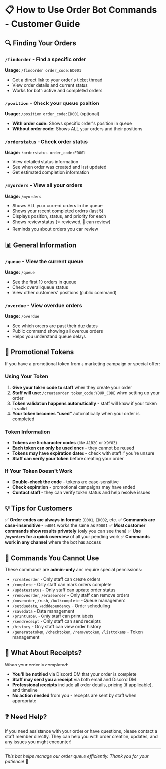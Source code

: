 # 📋 How to Use Order Bot Commands - Customer Guide

## 🔍 **Finding Your Orders**

### `/findorder` - Find a specific order
**Usage:** `/findorder order_code:ED001`
- Get a direct link to your order's ticket thread
- View order details and current status
- Works for both active and completed orders

### `/position` - Check your queue position
**Usage:** `/position order_code:ED001` (optional)
- **With order code:** Shows specific order's position in queue
- **Without order code:** Shows ALL your orders and their positions

### `/orderstatus` - Check order status
**Usage:** `/orderstatus order_code:ED001`
- View detailed status information
- See when order was created and last updated
- Get estimated completion information

### `/myorders` - View all your orders
**Usage:** `/myorders`
- Shows ALL your current orders in the queue
- Shows your recent completed orders (last 5)
- Displays position, status, and priority for each
- Shows review status (⭐ reviewed, 📝 can review)
- Reminds you about orders you can review

## 📊 **General Information**

### `/queue` - View the current queue
**Usage:** `/queue`
- See the first 10 orders in queue
- Check overall queue status
- View other customers' positions (public command)

### `/overdue` - View overdue orders
**Usage:** `/overdue`
- See which orders are past their due dates
- Public command showing all overdue orders
- Helps you understand queue delays

## 🎫 **Promotional Tokens**

If you have a promotional token from a marketing campaign or special offer:

### Using Your Token
1. **Give your token code to staff** when they create your order
2. **Staff will use:** `/createorder token_code:YOUR_CODE` when setting up your order
3. **Token validation happens automatically** - staff will know if your token is valid
4. **Your token becomes "used"** automatically when your order is completed

### Token Information
- **Tokens are 5-character codes** (like `A1B2C` or `X9Y8Z`)
- **Each token can only be used once** - they cannot be reused
- **Tokens may have expiration dates** - check with staff if you're unsure
- **Staff can verify your token** before creating your order

### If Your Token Doesn't Work
- **Double-check the code** - tokens are case-sensitive
- **Check expiration** - promotional campaigns may have ended
- **Contact staff** - they can verify token status and help resolve issues

## 💡 **Tips for Customers**

✅ **Order codes are always in format:** `ED001`, `ED002`, etc.
✅ **Commands are case-insensitive** - `ed001` works the same as `ED001`
✅ **Most customer commands show results privately** (only you can see them)
✅ **Use `/myorders` for a quick overview** of all your pending work
✅ **Commands work in any channel** where the bot has access

## 🚫 **Commands You Cannot Use**
These commands are **admin-only** and require special permissions:
- `/createorder` - Only staff can create orders
- `/complete` - Only staff can mark orders complete
- `/updatestatus` - Only staff can update order status
- `/removeorder`, `/eraseorder` - Only staff can remove orders
- `/moveorder`, `/rush`, `/bulkcomplete` - Queue management
- `/setduedate`, `/adddependency` - Order scheduling
- `/savedata` - Data management
- `/printlabel` - Only staff can print labels
- `/sendreceipt` - Only staff can send receipts
- `/history` - Only staff can view order history
- `/generatetoken`, `/checktoken`, `/removetoken`, `/listtokens` - Token management

## 🧾 **What About Receipts?**
When your order is completed:
- **You'll be notified** via Discord DM that your order is complete
- **Staff may send you a receipt** via both email and Discord DM
- **Professional receipts** include all order details, pricing (if applicable), and timeline
- **No action needed** from you - receipts are sent by staff when appropriate

## ❓ **Need Help?**
If you need assistance with your order or have questions, please contact a staff member directly. They can help you with order creation, updates, and any issues you might encounter!

---
*This bot helps manage our order queue efficiently. Thank you for your patience!* 🙏
